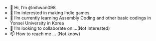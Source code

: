 - 👋 Hi, I’m @mhwan098
- 👀 I’m interested in making Indie games
- 🌱 I’m currently learning Assembly Coding and other basic codings in Yonsei University in Korea
- 💞️ I’m looking to collaborate on ...(Not Interested)
- 📫 How to reach me ... (Not know)

<!---
mhwan098/mhwan098 is a ✨ special ✨ repository because its `README.md` (this file) appears on your GitHub profile.
You can click the Preview link to take a look at your changes.
--->
